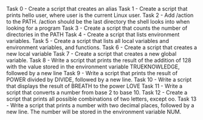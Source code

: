 Task 0 - Create a script that creates an alias
Task 1 - Create a script that prints hello user, where user is the current Linux user.
Task 2 - Add /action to the PATH. /action should be the last directory the shell looks into when looking for a program
Task 3 - Create a script that counts the number of directories in the PATH
Task 4 - Create a script that lists environment variables.
Task 5 - Create a script that lists all local variables and environment variables, and functions.
Task 6 - Create a script that creates a new local variable
Task 7 - Create a script that creates a new global variable.
Task 8 - Write a script that prints the result of the addition of 128 with the value stored in the environment variable TRUEKNOWLEDGE, followed by a new line
Task 9 - Write a script that prints the result of POWER divided by DIVIDE, followed by a new line.
Task 10 - Write a script that displays the result of BREATH to the power LOVE
Task 11 - Write a script that converts a number from base 2 to base 10.
Task 12 - Create a script that prints all possible combinations of two letters, except oo.
Task 13 - Write a script that prints a number with two decimal places, followed by a new line.
The number will be stored in the environment variable NUM.
